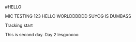 #HELLO 

MIC TESTING 123
HELLO WORLDDDDDD
SUYOG IS DUMBASS

Tracking start

This is second day.
Day 2 lesgooooo